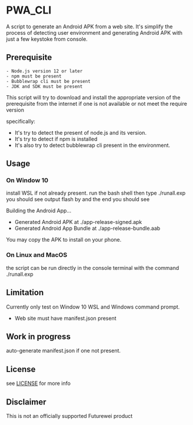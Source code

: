 # PWA_CLI
A script to generate an Android APK from a web site. It's simplify the process of detecting user environment and generating Android APK with just a few keystoke from console. 

## Prerequisite
    - Node.js version 12 or later
    - npm must be present
    - Bubblewrap cli must be present
    - JDK and SDK must be present

This script will try to download and install the appropriate version  of the prerequisite from the internet if one is not available or not meet the require version 

specifically:
- It's try to detect the present of node.js and its version. 
- It's try to detect if npm is installed 
- It's also try to detect bubblewrap cli present in the environment.


## Usage

### On Window 10
install WSL if not already present.
run the bash shell then type ./runall.exp you should see output flash by and the end you should see 

Building the Android App...
-   Generated Android APK at ./app-release-signed.apk
-   Generated Android App Bundle at ./app-release-bundle.aab

You may copy the APK to install on your phone.

### On Linux and MacOS

the script can be run directly in the console terminal with the command ./runall.exp


## Limitation

Currently only test on Window 10 WSL and Windows command prompt.
- Web site must have manifest.json present

## Work in progress

auto-generate manifest.json if one not present.

## License
see [LICENSE](./LICENSE.md) for more info


## Disclaimer
This is not an officially supported Futurewei product